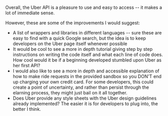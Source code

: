 Overall, the Uber API is a pleasure to use and easy to access -- it makes a lot of immediate sense.

However, these are some of the improvements I would suggest:
* A list of wrappers and libraries in different languages -- sure these are easy to find with a quick Google search, but the idea is to keep developers on the Uber page itself whenever possible
* It would be cool to see a more in depth tutorial giving step by step instructions on writing the code itself and what each line of code does. How cool would it be if a beginning developed stumbled upon Uber as her first API?
* I would also like to see a more in depth and accessible explanation of how to make ride requests in the provided sandbox so you DON'T end up charging your own credit card. For some developers, this could create a point of uncertainty, and rather than persist through the elarning process, they might just bail on it all together.
* Does Uber provide any style sheets with the Uber design guidelines already implemented? The easier it is for developers to plug into, the better I think.